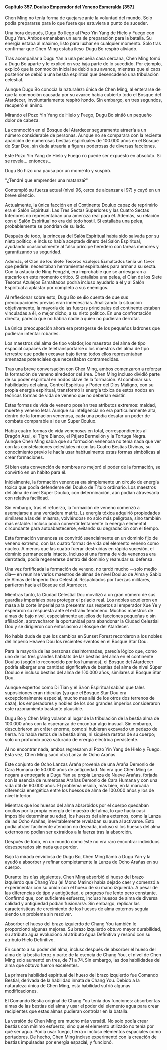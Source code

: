 
#### Capítulo 357. Douluo Emperador del Veneno Esmeralda [357]


Chen Ming no tenía forma de quejarse ante la voluntad del mundo. Solo podía prepararse para lo que fuera que estuviera a punto de suceder.

Una hora después, Dugu Bo llegó al Pozo Yin Yang de Hielo y Fuego con Dugu Yan. Ambos emanaban un aura de preparación para la batalla. Su energía estaba al máximo, listo para luchar en cualquier momento. Solo tras confirmar que Chen Ming estaba ileso, Dugu Bo respiró aliviado.

Tras acompañar a Dugu Yan a una pequeña casa cercana, Chen Ming tomó a Dugu Bo aparte y le explicó en voz baja parte de lo sucedido. Por ejemplo, explicó que la conmoción inicial se debió a su avance, mientras que el caos posterior se debió a una bestia espiritual que desencadenó una tribulación celestial.

Aunque Dugu Bo conocía la naturaleza única de Chen Ming, al enterarse de que la conmoción causada por su avance había cubierto todo el Bosque del Atardecer, involuntariamente respiró hondo. Sin embargo, en tres segundos, recuperó el ánimo.

Mirando el Pozo Yin Yang de Hielo y Fuego, Dugu Bo sintió un pequeño dolor de cabeza.

La conmoción en el Bosque del Atardecer seguramente atraería a un número considerable de personas. Aunque no se comparara con la reciente aparición de numerosas bestias espirituales de 100.000 años en el Bosque de Star Dou, sin duda atraería a figuras poderosas de diversas facciones.

Este Pozo Yin Yang de Hielo y Fuego no puede ser expuesto en absoluto. Si se revela... entonces...

Dugu Bo hizo una pausa por un momento y suspiró.

"¿Tendré que emprender una matanza?"

Contempló su fuerza actual (nivel 96, cerca de alcanzar el 97) y cayó en un breve silencio.

Actualmente, la única facción en el Continente Douluo capaz de reprimirlo era el Salón Espiritual. Las Tres Sectas Superiores y las Cuatro Sectas Inferiores no representaban una amenaza real para él. Además, su relación con el Salón Espiritual no era del todo hostil. Si estallaba una pelea, probablemente se pondrían de su lado.

Después de todo, la princesa del Salón Espiritual había sido salvada por su nieto político, e incluso había aceptado dinero del Salón Espiritual, ayudando ocasionalmente al falso príncipe heredero con tareas menores y garantizando su seguridad.

Además, el Clan de los Siete Tesoros Azulejos Esmaltados tenía un favor que pedirle: necesitaban herramientas espirituales para armar a su secta. Con la astucia de Ning Fengzhi, era improbable que se arriesgaran a atacarlo en este momento crítico. Si estallaba una pelea, el Clan de los Siete Tesoros Azulejos Esmaltados podría incluso ayudarlo a él y al Salón Espiritual a aplastar por completo a sus enemigos.

Al reflexionar sobre esto, Dugu Bo se dio cuenta de que sus preocupaciones previas eran innecesarias. Analizando la situación objetivamente, la mayoría de las fuerzas principales del continente estaban vinculadas a él, o mejor dicho, a su nieto político. En una confrontación directa, parecía que no habría nadie a quien no pudieran derrotar.

La única preocupación ahora era protegerse de los pequeños ladrones que pudieran intentar robarles.

Los maestros del alma de tipo volador, los maestros del alma de tipo espacial capaces de teletransportarse o los maestros del alma de tipo terrestre que podían excavar bajo tierra: todos ellos representaban amenazas potenciales que necesitaban contramedidas.

Tras una breve conversación con Chen Ming, ambos comenzaron a reforzar la formación de veneno alrededor del área. Chen Ming incluso dividió parte de su poder espiritual en nodos clave de la formación. Al combinar sus habilidades del alma, Control Espiritual y Poder del Dios Maligno, con su propia energía espiritual, transformó la energía tóxica de estos nodos en teóricas formas de vida de veneno que no deberían existir.

Estas formas de vida de veneno poseían tres atributos extremos: maldad, muerte y veneno letal. Aunque su inteligencia no era particularmente alta, dentro de la formación venenosa, cada una podía desatar un poder de combate comparable al de un Super Douluo.

Había cuatro formas de vida venenosas en total, correspondientes al Dragón Azul, el Tigre Blanco, el Pájaro Bermellón y la Tortuga Negra. Aunque Chen Ming sabía que su formación venenosa no tenía nada que ver con las constelaciones celestiales ni con las Cuatro Bestias Divinas, su conocimiento previo le hacía usar habitualmente estas formas simbólicas al crear formaciones.

Si bien esta convención de nombres no mejoró el poder de la formación, se convirtió en un hábito para él.

Inicialmente, la formación venenosa era simplemente un círculo de energía tóxica que podía defenderse del Douluo de Título ordinario. Los maestros del alma de nivel Súper Douluo, con determinación, aún podían atravesarla con relativa facilidad.

Sin embargo, tras el refuerzo, la formación de veneno comenzó a asemejarse a una verdadera matriz. La energía tóxica adquirió propiedades similares a las del miasma, volviéndose no solo más peligrosa, sino también más estable. Incluso podía convertir lentamente la energía elemental circundante para autoabastecerse, evitando su degradación con el tiempo.

Esta formación venenosa se convirtió esencialmente en un dominio fijo de veneno extremo, con las cuatro formas de vida del elemento veneno como núcleo. A menos que las cuatro fueran destruidas en rápida sucesión, el dominio permanecería intacto. Incluso si una forma de vida venenosa era derrotada, podía regenerarse dentro del dominio y reanudar su defensa.

Una vez fortificada la formación de veneno, no tardó mucho —solo medio día— en reunirse varios maestros de almas de nivel Douluo de Alma y Sabio de Almas del Imperio Dou Celestial. Respaldados por fuerzas militares, partieron hacia el Bosque del Atardecer.

Mientras tanto, la Ciudad Celestial Dou movilizó a un gran número de sus guardias imperiales para proteger el palacio real. Los nobles acudieron en masa a la corte imperial para presentar sus respetos al emperador Xue Ye y esperaron su respuesta ante el extraño fenómeno. Muchos maestros de almas de bajo nivel, especialmente aquellos de facciones pequeñas o sin afiliación, aprovecharon la oportunidad para abandonar la Ciudad Celestial Dou y se dirigieron con entusiasmo al Bosque del Atardecer.

No había duda de que los cambios en Sunset Forest recordaron a los nobles del Imperio Heaven Dou los recientes eventos en el Bosque Star Dou.

Para la mayoría de las personas desinformadas, parecía lógico que, como uno de los tres grandes hábitats de las bestias del alma en el continente Douluo (según lo reconocido por los humanos), el Bosque del Atardecer podría albergar una cantidad significativa de bestias del alma de nivel Súper Douluo e incluso bestias del alma de 100.000 años, similares al Bosque Star Dou.

Aunque expertos como Di Tian y el Salón Espiritual sabían que tales suposiciones eran ridículas (ya que el Bosque Star Dou era excepcionalmente especial, mucho más allá de los otros dos terrenos de caza), los emperadores y nobles de los dos grandes imperios consideraron este razonamiento bastante plausible.

Dugu Bo y Chen Ming volaron al lugar de la tribulación de la bestia alma de 100.000 años con la esperanza de encontrar algo inusual. Sin embargo, descubrieron un cráter enorme, como si hubieran excavado un pedazo de tierra. No había restos de la bestia alma, ni siquiera rastros de su cuerpo; solo un profundo pozo saturado de energía eléctrica persistente.

Al no encontrar nada, ambos regresaron al Pozo Yin Yang de Hielo y Fuego. Esta vez, Chen Ming sacó otra Lanza de Ocho Arañas.

Este conjunto de Ocho Lanzas Araña provenía de una Araña Demonio de Cara Humana de 50.000 años de antigüedad. No era que Chen Ming se negara a entregarle a Dugu Yan su propia Lanza de Nueve Arañas, forjada con la esencia de numerosas Arañas Demonio de Cara Humana y con una vida útil de 90.000 años. El problema residía, más bien, en la marcada diferencia energética entre los huesos de alma de 100.000 años y los de nivel inferior.

Mientras que los huesos del alma absorbidos por el cuerpo quedaban ocultos por la propia energía del maestro del alma, lo que hacía casi imposible determinar su edad, los huesos del alma externos, como la Lanza de las Ocho Arañas, inevitablemente revelaban su aura al activarse. Esto podía atraer fácilmente atención no deseada, incluso si los huesos del alma externos no podían ser extraídos a la fuerza tras la absorción.

Después de todo, en un mundo como éste no era raro encontrar individuos desesperados sin nada que perder.

Bajo la mirada envidiosa de Dugu Bo, Chen Ming llamó a Dugu Yan y la ayudó a absorber y refinar completamente la Lanza de Ocho Arañas en su cuerpo.

Durante los días siguientes, Chen Ming absorbió el hueso del brazo izquierdo que Chang You (el Mono Marino) había dejado caer y comenzó a experimentar con su unión con el hueso de su mano izquierda. A pesar de las diferencias de tipo y antigüedad, el progreso fue lento pero constante. Confirmó que, con suficiente esfuerzo, incluso huesos de alma de diversa calidad y antigüedad podían fusionarse. Sin embargo, replicar las características de crecimiento de los huesos de alma externos seguía siendo un problema sin resolver.

Absorber el hueso del brazo izquierdo de Chang You también le proporcionó algunas mejoras. Su brazo izquierdo obtuvo mayor durabilidad, su atributo agua evolucionó al atributo Agua Definitiva y resonó con su atributo Hielo Definitivo.

En cuanto a su poder del alma, incluso después de absorber el hueso del alma de la bestia feroz y parte de la esencia de Chang You, el nivel de Chen Ming solo aumentó en tres, de 71 a 74. Sin embargo, las dos habilidades del alma que obtuvo fueron excelentes.

La primera habilidad espiritual del hueso del brazo izquierdo fue Comando Bestial, derivada de la habilidad innata de Chang You. Debido a la naturaleza única de Chen Ming, esta habilidad sufrió algunas modificaciones.

El Comando Bestia original de Chang You tenía dos funciones: absorber las almas de las bestias del alma y usar el poder del elemento agua para crear recipientes que estas almas pudieran controlar en la batalla.

La versión de Chen Ming era mucho más versátil. No solo podía crear bestias con mínimo esfuerzo, sino que el elemento utilizado no tenía por qué ser agua. Podía usar fuego, tierra o incluso elementos espaciales como portadores. De hecho, Chen Ming incluso experimentó con la creación de bestias impulsadas por energía espacial, y funcionó.